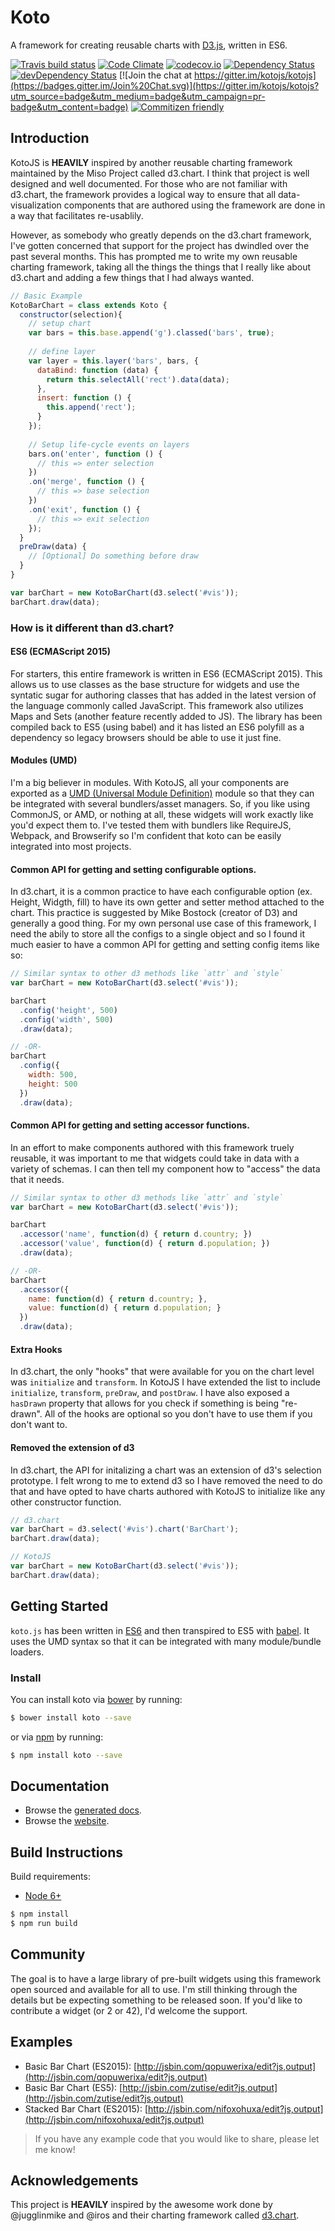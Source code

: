# Koto

A framework for creating reusable charts with [D3.js](http://d3js.org), written in ES6.

[![Travis build status](http://img.shields.io/travis/kotojs/kotojs.svg?style=flat)](https://travis-ci.org/kotojs/kotojs)
[![Code Climate](https://codeclimate.com/github/kotojs/kotojs/badges/gpa.svg)](https://codeclimate.com/github/kotojs/kotojs)
[![codecov.io](https://codecov.io/github/kotojs/kotojs/coverage.svg?branch=master)](https://codecov.io/github/kotojs/kotojs?branch=master)
[![Dependency Status](https://david-dm.org/kotojs/kotojs.svg)](https://david-dm.org/kotojs/kotojs)
[![devDependency Status](https://david-dm.org/kotojs/kotojs/dev-status.svg)](https://david-dm.org/kotojs/kotojs#info=devDependencies)
[![Join the chat at https://gitter.im/kotojs/kotojs](https://badges.gitter.im/Join%20Chat.svg)](https://gitter.im/kotojs/kotojs?utm_source=badge&utm_medium=badge&utm_campaign=pr-badge&utm_content=badge)
[![Commitizen friendly](https://img.shields.io/badge/commitizen-friendly-brightgreen.svg)](http://commitizen.github.io/cz-cli/)

## Introduction
KotoJS is **HEAVILY** inspired by another reusable charting framework maintained by the Miso Project called d3.chart. I think that project is well designed and well documented.  For those who are not familiar with d3.chart, the framework provides a logical way to ensure that all data-visualization components that are authored using the framework are done in a way that facilitates re-usablily. 

However, as somebody who greatly depends on the d3.chart framework, I've gotten concerned that support for the project has dwindled over the past several months. This has prompted me to write my own reusable charting framework, taking all the things the things that I really like about d3.chart and adding a few things that I had always wanted.

```js
// Basic Example
KotoBarChart = class extends Koto {
  constructor(selection){
    // setup chart
    var bars = this.base.append('g').classed('bars', true);
    
    // define layer
    var layer = this.layer('bars', bars, {
      dataBind: function (data) {
        return this.selectAll('rect').data(data);
      },
      insert: function () {
        this.append('rect');
      }
    });
  
    // Setup life-cycle events on layers
    bars.on('enter', function () {
      // this => enter selection
    })
    .on('merge', function () {
      // this => base selection
    })
    .on('exit', function () {
      // this => exit selection
    });
  }
  preDraw(data) {
    // [Optional] Do something before draw
  }
}

var barChart = new KotoBarChart(d3.select('#vis'));
barChart.draw(data);
```

### How is it different than d3.chart?

#### ES6 (ECMAScript 2015)
For starters, this entire framework is written in ES6 (ECMAScript 2015). This allows us to use classes as the base structure for widgets and use the syntatic sugar for authoring classes that has added in the latest version of the language commonly called JavaScript. This framework also utilizes Maps and Sets (another feature recently added to JS). The library has been compiled back to ES5 (using babel) and it has listed an ES6 polyfill as a dependency so legacy browsers should be able to use it just fine.

#### Modules (UMD)
I'm a big believer in modules. With KotoJS, all your components are exported as a [UMD (Universal Module Definition)](https://github.com/umdjs/umd) module so that they can be integrated with several bundlers/asset managers. So, if you like using CommonJS, or AMD, or nothing at all, these widgets will work exactly like you'd expect them to. I've tested them with bundlers like RequireJS, Webpack, and Browserify so I'm confident that koto can be easily integrated into most projects. 

#### Common API for getting and setting configurable options.
In d3.chart, it is a common practice to have each configurable option (ex. Height, Widgth, fill) to have its own getter and setter method attached to the chart. This practice is suggested by Mike Bostock (creator of D3) and generally a good thing. For my own personal use case of this framework, I need the abily to store all the configs to a single object and so I found it much easier to have a common API for getting and setting config items like so:

```js
// Similar syntax to other d3 methods like `attr` and `style`
var barChart = new KotoBarChart(d3.select('#vis'));

barChart
  .config('height', 500)
  .config('width', 500)
  .draw(data);

// -OR-
barChart
  .config({
    width: 500,
    height: 500
  })
  .draw(data);

```

#### Common API for getting and setting accessor functions.
In an effort to make components authored with this framework truely reusable, it was important to me that widgets could take in data with a variety of schemas. I can then tell my component how to "access" the data that it needs.

```js
// Similar syntax to other d3 methods like `attr` and `style`
var barChart = new KotoBarChart(d3.select('#vis'));

barChart
  .accessor('name', function(d) { return d.country; })
  .accessor('value', function(d) { return d.population; })
  .draw(data);

// -OR-
barChart
  .accessor({
    name: function(d) { return d.country; },
    value: function(d) { return d.population; }
  })
  .draw(data);

```

#### Extra Hooks
In d3.chart, the only "hooks" that were available for you on the chart level was `initialize` and `transform`. In KotoJS I have extended the list to include `initialize`, `transform`, `preDraw`, and `postDraw`. I have also exposed a `hasDrawn` property that allows for you check if something is being "re-drawn". All of the hooks are optional so you don't have to use them if you don't want to.

#### Removed the extension of d3
In d3.chart, the API for initalizing a chart was an extension of d3's selection prototype. I felt wrong to me to extend d3 so I have removed the need to do that and have opted to have charts authored with KotoJS to initialize like any other constructor function.

```js
// d3.chart
var barChart = d3.select('#vis').chart('BarChart');
barChart.draw(data);

// KotoJS
var barChart = new KotoBarChart(d3.select('#vis'));
barChart.draw(data);
```

## Getting Started
`koto.js` has been written in [ES6](https://babeljs.io/docs/learn-es6/) and then transpired to ES5 with [babel](https://babeljs.io/). It uses the UMD syntax so that it can be integrated with many module/bundle loaders.

### Install
You can install koto via [bower](http://bower.io) by running:

```bash
$ bower install koto --save
```

or via [npm](http://www.npmjs.com) by running:

```bash
$ npm install koto --save
```

## Documentation
- Browse the [generated docs](https://github.com/kotojs/kotojs/docs/docs.md).
- Browse the [website](http://kotojs.org/docs/).


## Build Instructions
Build requirements:

- [Node 6+](http://www.nodejs.org)


```js
$ npm install
$ npm run build
```

## Community
The goal is to have a large library of pre-built widgets using this framework open sourced and available for all to use. I'm still thinking through the details but be expecting something to be released soon. If you'd like to contribute a widget (or 2 or 42), I'd welcome the support.

## Examples
- Basic Bar Chart (ES2015): [http://jsbin.com/qopuwerixa/edit?js,output](http://jsbin.com/qopuwerixa/edit?js,output)
- Basic Bar Chart (ES5): [http://jsbin.com/zutise/edit?js,output](http://jsbin.com/zutise/edit?js,output)
- Stacked Bar Chart (ES2015): [http://jsbin.com/nifoxohuxa/edit?js,output](http://jsbin.com/nifoxohuxa/edit?js,output)

> If you have any example code that you would like to share, please let me know!  

## Acknowledgements
This project is **HEAVILY** inspired by the awesome work done by @jugglinmike and @iros and their charting framework called [d3.chart](https://github.com/misoproject/d3.chart).
